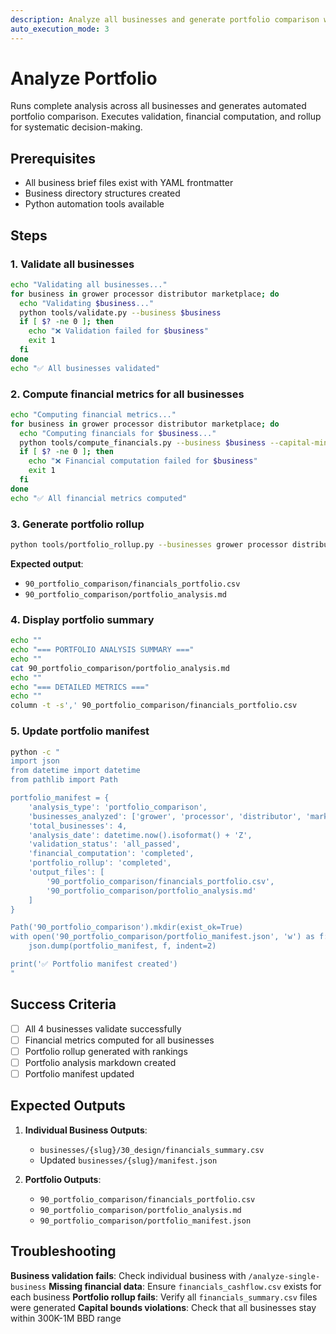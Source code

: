 ```yaml
---
description: Analyze all businesses and generate portfolio comparison with automated rollup
auto_execution_mode: 3
---
```


# Analyze Portfolio

Runs complete analysis across all businesses and generates automated portfolio comparison. Executes validation, financial computation, and rollup for systematic decision-making.

## Prerequisites

- All business brief files exist with YAML frontmatter
- Business directory structures created
- Python automation tools available

## Steps

### 1. Validate all businesses

```bash
echo "Validating all businesses..."
for business in grower processor distributor marketplace; do
  echo "Validating $business..."
  python tools/validate.py --business $business
  if [ $? -ne 0 ]; then
    echo "❌ Validation failed for $business"
    exit 1
  fi
done
echo "✅ All businesses validated"
```

### 2. Compute financial metrics for all businesses

```bash
echo "Computing financial metrics..."
for business in grower processor distributor marketplace; do
  echo "Computing financials for $business..."
  python tools/compute_financials.py --business $business --capital-min 300000 --capital-max 1000000 --discount-rate 0.15
  if [ $? -ne 0 ]; then
    echo "❌ Financial computation failed for $business"
    exit 1
  fi
done
echo "✅ All financial metrics computed"
```

### 3. Generate portfolio rollup

```bash
python tools/portfolio_rollup.py --businesses grower processor distributor marketplace
```

**Expected output**:
- `90_portfolio_comparison/financials_portfolio.csv`
- `90_portfolio_comparison/portfolio_analysis.md`

### 4. Display portfolio summary

```bash
echo ""
echo "=== PORTFOLIO ANALYSIS SUMMARY ==="
echo ""
cat 90_portfolio_comparison/portfolio_analysis.md
echo ""
echo "=== DETAILED METRICS ==="
echo ""
column -t -s',' 90_portfolio_comparison/financials_portfolio.csv
```

### 5. Update portfolio manifest

```bash
python -c "
import json
from datetime import datetime
from pathlib import Path

portfolio_manifest = {
    'analysis_type': 'portfolio_comparison',
    'businesses_analyzed': ['grower', 'processor', 'distributor', 'marketplace'],
    'total_businesses': 4,
    'analysis_date': datetime.now().isoformat() + 'Z',
    'validation_status': 'all_passed',
    'financial_computation': 'completed',
    'portfolio_rollup': 'completed',
    'output_files': [
        '90_portfolio_comparison/financials_portfolio.csv',
        '90_portfolio_comparison/portfolio_analysis.md'
    ]
}

Path('90_portfolio_comparison').mkdir(exist_ok=True)
with open('90_portfolio_comparison/portfolio_manifest.json', 'w') as f:
    json.dump(portfolio_manifest, f, indent=2)

print('✅ Portfolio manifest created')
"
```

## Success Criteria

- [ ] All 4 businesses validate successfully
- [ ] Financial metrics computed for all businesses
- [ ] Portfolio rollup generated with rankings
- [ ] Portfolio analysis markdown created
- [ ] Portfolio manifest updated

## Expected Outputs

1. **Individual Business Outputs**:
   - `businesses/{slug}/30_design/financials_summary.csv`
   - Updated `businesses/{slug}/manifest.json`

2. **Portfolio Outputs**:
   - `90_portfolio_comparison/financials_portfolio.csv`
   - `90_portfolio_comparison/portfolio_analysis.md`
   - `90_portfolio_comparison/portfolio_manifest.json`

## Troubleshooting

**Business validation fails**: Check individual business with `/analyze-single-business`
**Missing financial data**: Ensure `financials_cashflow.csv` exists for each business
**Portfolio rollup fails**: Verify all `financials_summary.csv` files were generated
**Capital bounds violations**: Check that all businesses stay within 300K-1M BBD range